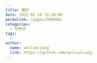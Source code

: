 ```yaml
---
title: 缓存
date: 2022-05-10 15:20:09
permalink: /pages/5886b6/
categories:
  - 分布式
tags:
  - 
author: 
  name: weiluoliang
  link: https://github.com/weiluoliang
---
```


